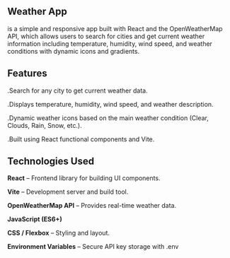 ## **Weather App**

is a simple and responsive app built with React and the OpenWeatherMap API, which allows users to search for cities and get current weather information including temperature, humidity, wind speed, and weather conditions with dynamic icons and gradients.

## **Features**

.Search for any city to get current weather data.

.Displays temperature, humidity, wind speed, and weather description.

.Dynamic weather icons based on the main weather condition (Clear, Clouds, Rain, Snow, etc.).

.Built using React functional components and Vite.

## **Technologies Used**

**React** – Frontend library for building UI components.

**Vite** – Development server and build tool.

**OpenWeatherMap API** – Provides real-time weather data.

**JavaScript (ES6+)**

**CSS / Flexbox** – Styling and layout.

**Environment Variables** – Secure API key storage with .env